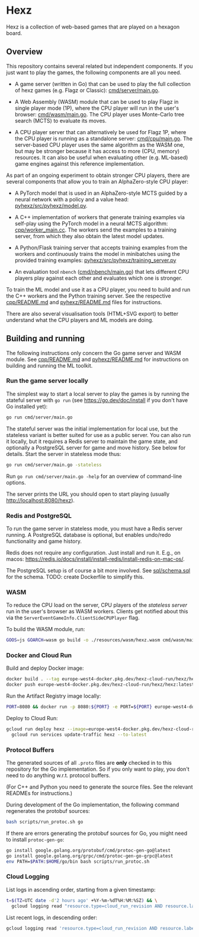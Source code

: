 # Hexz

Hexz is a collection of web-based games that are played on a hexagon board.

## Overview

This repository contains several related but independent components.
If you just want to play the games, the following components are all you need.

* A game server (written in Go) that can be used to play the full collection of hexz games (e.g. Flagz or Classic):
  [cmd/server/main.go](./cmd/server/main.go).

* A Web Assembly (WASM) module that can be used to play Flagz in single player mode (1P), where the CPU player
  will run in the user's browser: [cmd/wasm/main.go](./cmd/wasm/main.go). The CPU player uses Monte-Carlo tree search
  (MCTS) to evaluate its moves.

* A CPU player server that can alternatively be used for Flagz 1P, where the CPU player is running as a
  standalone server: [cmd/cpu/main.go](./cmd/cpu/main.go). The server-based CPU player uses the same algorithm
  as the WASM one, but may be stronger because it has access to more (CPU, memory) resources.
  It can also be useful when evaluating other (e.g. ML-based) game engines against this reference implementation.

As part of an ongoing experiment to obtain stronger CPU players, there are several components that allow you
to train an AlphaZero-style CPU player:

* A PyTorch model that is used in an AlphaZero-style MCTS guided by a neural network with a policy and a value
  head: [pyhexz/src/pyhexz/model.py](./pyhexz/src/pyhexz/model.py).

* A C++ implementation of workers that generate training examples via self-play using the PyTorch model
  in a neural MCTS algorithm: [cpp/worker_main.cc](./cpp/worker_main.cc).
  The workers send the examples to a training server, from which they also obtain the latest model updates.

* A Python/Flask training server that accepts training examples from the workers and continuously
  trains the model in minibatches using the provided training examples:
  [pyhexz/src/pyhexz/training_server.py](./pyhexz/src/pyhexz/training_server.py)

* An evaluation tool `nbench` ([cmd/nbench/main.go](./cmd/nbench/main.go)) that lets different CPU
  players play against each other and evaluates which one is stronger.

To train the ML model and use it as a CPU player, you need to build and run the C++ workers and the Python
training server. See the respective [cpp/README.md](./cpp/README.md)
and [pyhexz/README.md](./pyhexz/README.md) files for instructions.

There are also several visualisation tools (HTML+SVG export) to better understand what the CPU players
and ML models are doing.

## Building and running

The following instructions only concern the Go game server and WASM module. See [cpp/README.md](./cpp/README.md)
and [pyhexz/README.md](./pyhexz/README.md) for instructions on building and running the ML toolkit.

### Run the game server locally

The simplest way to start a local server to play the games is by running the stateful server with `go run`
(see <https://go.dev/doc/install> if you don't have Go installed yet):

```bash
go run cmd/server/main.go
```

The stateful server was the initial implementation for local use, but the stateless variant
is better suited for use as a public server. You can also run it locally, but it requires
a Redis server to maintain the game state, and optionally a PostgreSQL server for game and move
history. See below for details. Start the server in stateless mode thus:

```bash
go run cmd/server/main.go -stateless
```

Run `go run cmd/server/main.go -help` for an overview of command-line options.

The server prints the URL you should open to start playing (usually <http://localhost:8080/hexz>).

### Redis and PostgreSQL

To run the game server in stateless mode, you must have a Redis server running.
A PostgreSQL database is optional, but enables undo/redo functionality and game
history.

Redis does not require any configuration. Just install and run it. E.g., on macos:
<https://redis.io/docs/install/install-redis/install-redis-on-mac-os/>.

The PostgreSQL setup is of course a bit more involved. See [sql/schema.sql](./sql/schema.sql) for
the schema. TODO: create Dockerfile to simplify this.

### WASM

To reduce the CPU load on the server, CPU players of the *stateless server*
run in the user's browser as WASM workers. Clients get notified about this
via the `ServerEventGameInfo.ClientSideCPUPlayer` flag.

To build the WASM module, run:

```bash
GOOS=js GOARCH=wasm go build -o ./resources/wasm/hexz.wasm cmd/wasm/main.go && gzip -f ./resources/wasm/hexz.wasm
```

### Docker and Cloud Run

Build and deploy Docker image:

```bash
docker build . --tag europe-west4-docker.pkg.dev/hexz-cloud-run/hexz/hexz:latest
docker push europe-west4-docker.pkg.dev/hexz-cloud-run/hexz/hexz:latest
```

Run the Artifact Registry image locally:

```bash
PORT=8080 && docker run -p 8080:${PORT} -e PORT=${PORT} europe-west4-docker.pkg.dev/hexz-cloud-run/hexz/hexz:latest
```

Deploy to Cloud Run:

```bash
gcloud run deploy hexz --image=europe-west4-docker.pkg.dev/hexz-cloud-run/hexz/hexz:latest --region=europe-west4 --project=hexz-cloud-run  && \
  gcloud run services update-traffic hexz --to-latest
```

### Protocol Buffers

The generated sources of all `.proto` files are **only** checked in to
this repository for the Go implementation. So if you only want to play,
you don't need to do anything w.r.t. protocol buffers.

(For C++ and Python you need to generate the source files.
See the relevant READMEs for instructions.)

During development of the Go implementation, the following command
regenerates the protobuf sources:

```bash
bash scripts/run_protoc.sh go
```

If there are errors generating the protobuf sources for Go, you might need to install `protoc-gen-go`:

```bash
go install google.golang.org/protobuf/cmd/protoc-gen-go@latest
go install google.golang.org/grpc/cmd/protoc-gen-go-grpc@latest
env PATH=$PATH:$HOME/go/bin bash scripts/run_protoc.sh
```

### Cloud Logging

List logs in ascending order, starting from a given timestamp:

```bash
t=$(TZ=UTC date -d'2 hours ago' +%Y-%m-%dT%H:%M:%SZ) && \
  gcloud logging read "resource.type=cloud_run_revision AND resource.labels.service_name=hexz AND textPayload:\"CPU stats\" AND timestamp>=\"$t\"" --project hexz-cloud-run --order=asc --limit=10
```

List recent logs, in descending order:

```bash
gcloud logging read 'resource.type=cloud_run_revision AND resource.labels.service_name=hexz AND textPayload:"CPU stats"' --freshness=2h --project hexz-cloud-run --limit=10
```
